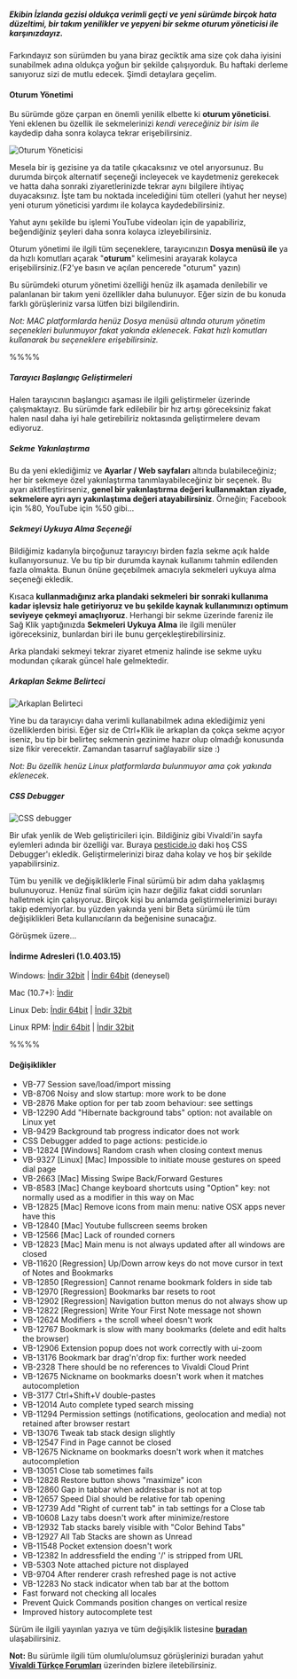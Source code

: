 ##### Ekibin İzlanda gezisi oldukça verimli geçti ve yeni sürümde birçok hata düzeltimi, bir takım yenilikler ve yepyeni bir sekme oturum yöneticisi ile karşınızdayız.

Farkındayız son sürümden bu yana biraz geciktik ama size çok daha iyisini sunabilmek adına oldukça yoğun bir şekilde çalışıyorduk. Bu haftaki derleme sanıyoruz sizi de mutlu edecek. Şimdi detaylara geçelim.

#### Oturum Yönetimi

Bu sürümde göze çarpan en önemli yenilik elbette ki **oturum yöneticisi**. Yeni eklenen bu özellik ile sekmelerinizi *kendi vereceğiniz bir isim ile* kaydedip daha sonra kolayca tekrar erişebilirsiniz.

![Oturum Yöneticisi](http://res.cloudinary.com/vivaldi/image/upload/v1456392768/oturum1_vf0nob.png#full-width)

Mesela bir iş gezisine ya da tatile çıkacaksınız ve otel arıyorsunuz. Bu durumda birçok alternatif seçeneği incleyecek ve kaydetmeniz gerekecek ve hatta daha sonraki ziyaretlerinizde tekrar aynı bilgilere ihtiyaç duyacaksınız. İşte tam bu noktada incelediğini tüm otelleri (yahut her neyse) yeni oturum yöneticisi yardımı ile kolayca kaydedebilirsiniz.

Yahut aynı şekilde bu işlemi YouTube videoları için de yapabiliriz, beğendiğiniz şeyleri daha sonra kolayca izleyebilirsiniz.

Oturum yönetimi ile ilgili tüm seçeneklere, tarayıcınızın **Dosya menüsü ile** ya da hızlı komutları açarak "**oturum**" kelimesini arayarak kolayca erişebilirsiniz.(F2'ye basın ve açılan pencerede "oturum" yazın)

Bu sürümdeki oturum yönetimi özelliği henüz ilk aşamada denilebilir ve palanlanan bir takım yeni özellikler daha bulunuyor. Eğer sizin de bu konuda farklı görüşleriniz varsa lütfen bizi bilgilendirin.

_Not: MAC platformlarda henüz Dosya menüsü altında oturum yönetim seçenekleri bulunmuyor fakat yakında eklenecek. Fakat hızlı komutları kullanarak bu seçeneklere erişebilirsiniz._

%%%%

##### Tarayıcı Başlangıç Geliştirmeleri
Halen tarayıcının başlangıcı aşaması ile ilgili geliştirmeler üzerinde çalışmaktayız. Bu sürümde fark edilebilir bir hız artışı göreceksiniz fakat halen nasıl daha iyi hale getirebiliriz noktasında geliştirmelere devam ediyoruz.

##### Sekme Yakınlaştırma
Bu da yeni eklediğimiz ve **Ayarlar / Web sayfaları** altında bulabileceğiniz;  her bir sekmeye özel yakınlaştırma tanımlayabileceğiniz bir seçenek. Bu ayarı aktifleştirirseniz, **genel bir yakınlaştırma değeri kullanmaktan ziyade, sekmelere ayrı ayrı yakınlaştıma değeri atayabilirsiniz**. Örneğin; Facebook için %80, YouTube için %50 gibi...

##### Sekmeyi Uykuya Alma Seçeneği
Bildiğimiz kadarıyla  birçoğunuz tarayıcıyı birden fazla sekme açık halde kullanıyorsunuz. Ve bu tip bir durumda kaynak kullanımı tahmin edilenden fazla olmakta. Bunun önüne geçebilmek amacıyla sekmeleri uykuya alma seçeneği ekledik.

Kısaca **kullanmadığınız arka plandaki sekmeleri bir sonraki kullanıma kadar işlevsiz hale getiriyoruz ve bu şekilde kaynak kullanımınızı optimum seviyeye çekmeyi amaçlıyoruz**. Herhangi bir sekme üzerinde fareniz ile Sağ Klik yaptığınızda **Sekmeleri Uykuya Alma** ile ilgili menüler igöreceksiniz, bunlardan biri ile bunu gerçekleştirebilirsiniz.

Arka plandaki sekmeyi tekrar ziyaret etmeniz halinde ise sekme uyku modundan çıkarak güncel hale gelmektedir.


##### Arkaplan Sekme Belirteci
![Arkaplan Belirteci](https://vivaldi.net/images/background-tabs-loading.gif#full-width)

Yine bu da tarayıcıyı daha verimli kullanabilmek adına eklediğimiz yeni özelliklerden birisi. Eğer siz de Ctrl+Klik ile arkaplan da çokça sekme açıyor iseniz, bu tip bir belirteç sekmenin gezinime hazır olup olmadığı konusunda size fikir verecektir. Zamandan tasarruf sağlayabilir size :)

_Not: Bu özellik henüz Linux platformlarda bulunmuyor ama çok yakında eklenecek._

##### CSS Debugger
![CSS debugger](http://res.cloudinary.com/vivaldi/image/upload/c_scale,w_705/v1456394327/css_kjaxqj.png#full-width)

Bir ufak yenlik de Web geliştiricileri için. Bildiğiniz gibi Vivaldi'in  sayfa eylemleri adında bir özelliği var. Buraya [pesticide.io](http://pesticide.io/) daki hoş CSS Debugger'ı ekledik. Geliştirmelerinizi biraz daha kolay ve hoş bir şekilde yapabilirsiniz.

Tüm bu yenilik ve değişikliklerle Final sürümü bir adım daha yaklaşmış bulunuyoruz. Henüz final sürüm için hazır değiliz fakat ciddi sorunları halletmek için çalışıyoruz. Birçok kişi bu anlamda geliştirmelerimizi burayı takip edemiyorlar. bu yüzden yakında yeni bir Beta sürümü ile tüm değişiklikleri Beta kullanıcıların da beğenisine sunacağız.

Görüşmek üzere...


#### İndirme Adresleri (1.0.403.15)

Windows: [İndir 32bit](https://vivaldi.com/download/download.php?f=Vivaldi.1.0.403.15.exe) | [İndir 64bit](https://vivaldi.com/download/download.php?f=Vivaldi.1.0.403.15.x64.exe) (deneysel)

Mac (10.7+): [İndir](https://vivaldi.com/download/download.php?f=Vivaldi.1.0.403.15.dmg)

Linux Deb: [İndir 64bit](https://vivaldi.com/download/download.php?f=vivaldi-snapshot_1.0.403.15-1_amd64.deb) | [İndir 32bit](https://vivaldi.com/download/download.php?f=vivaldi-snapshot_1.0.403.15-1_i386.de)

Linux RPM: [İndir 64bit](https://vivaldi.com/download/download.php?f=vivaldi-snapshot-1.0.403.15-1.x86_64.rpm) | [İndir 32bit](https://vivaldi.com/download/download.php?f=vivaldi-snapshot-1.0.403.15-1.i386.rpm)

%%%%


#### Değişiklikler
* VB-77 Session save/load/import missing
* VB-8706 Noisy and slow startup: more work to be done
* VB-2876 Make option for per tab zoom behaviour: see settings
* VB-12290 Add "Hibernate background tabs" option: not available on Linux yet
* VB-9429 Background tab progress indicator does not work
* CSS Debugger added to page actions: pesticide.io
* VB-12824 [Windows] Random crash when closing context menus
* VB-9327 [Linux] [Mac] Impossible to initiate mouse gestures on speed dial page
* VB-2663 [Mac] Missing Swipe Back/Forward Gestures
* VB-8583 [Mac] Change keyboard shortcuts using "Option" key: not normally used as a modifier in this way on Mac
* VB-12825 [Mac] Remove icons from main menu: native OSX apps never have this
* VB-12840 [Mac] Youtube fullscreen seems broken
* VB-12566 [Mac] Lack of rounded corners
* VB-12823 [Mac] Main menu is not always updated after all windows are closed
* VB-11620 [Regression] Up/Down arrow keys do not move cursor in text of Notes and Bookmarks
* VB-12850 [Regression] Cannot rename bookmark folders in side tab
* VB-12970 [Regression] Bookmarks bar resets to root
* VB-12902 [Regression] Navigation button menus do not always show up
* VB-12822 [Regression] Write Your First Note message not shown
* VB-12624 Modifiers + the scroll wheel doesn't work
* VB-12767 Bookmark is slow with many bookmarks (delete and edit halts the browser)
* VB-12906 Extension popup does not work correctly with ui-zoom
* VB-13176 Bookmark bar drag'n'drop fix: further work needed
* VB-2328 There should be no references to Vivaldi Cloud Print
* VB-12675 Nickname on bookmarks doesn't work when it matches autocompletion
* VB-3177 Ctrl+Shift+V double-pastes
* VB-12014 Auto complete typed search missing
* VB-11294 Permission settings (notifications, geolocation and media) not retained after browser restart
* VB-13076 Tweak tab stack design slightly
* VB-12547 Find in Page cannot be closed
* VB-12675 Nickname on bookmarks doesn't work when it matches autocompletion
* VB-13051 Close tab sometimes fails
* VB-12828 Restore button shows "maximize" icon
* VB-12860 Gap in tabbar when addressbar is not at top
* VB-12657 Speed Dial should be relative for tab opening
* VB-12739 Add "Right of current tab" in tab settings for a Close tab
* VB-10608 Lazy tabs doesn't work after minimize/restore
* VB-12932 Tab stacks barely visible with "Color Behind Tabs"
* VB-12927 All Tab Stacks are shown as Unread
* VB-11548 Pocket extension doesn't work
* VB-12382 In addressfield the ending '/' is stripped from URL
* VB-5303 Note attached picture not displayed
* VB-9704 After renderer crash refreshed page is not active
* VB-12283 No stack indicator when tab bar at the bottom
* Fast forward not checking all locales
* Prevent Quick Commands position changes on vertical resize
* Improved history autocomplete test


Sürüm ile ilgili yayınlan yazıya ve tüm değişiklik listesine **[buradan](https://vivaldi.net/en-US/teamblog/87-snapshot-1-0-403-15-session-management-and-other-important-updates)** ulaşabilirsiniz.

**Not:** Bu sürümle ilgili tüm olumlu/olumsuz görüşlerinizi buradan yahut **[Vivaldi Türkçe Forumları](https://vivaldi.net/forum/turkish)** üzerinden bizlere iletebilirsiniz.
